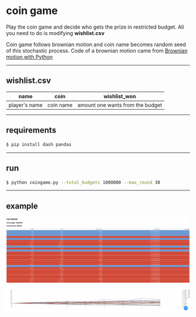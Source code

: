 # coin game

Play the coin game and decide who gets the prize in restricted budget. 
All you need to do is modifying **wishlist.csv**

Coin game follows brownian motion and coin name becomes random seed of 
this stochastic process. Code of a brownian motion came from [Brownian motion with Python](https://towardsdatascience.com/brownian-motion-with-python-9083ebc46ff0)

---
## wishlist.csv
| name          | coin       | wishlist_won                     |
|---------------|------------|----------------------------------|
| player's name | coin name  | amount one wants from the budget | 

---
## requirements
```bash
$ pip install dash pandas
```
---
##  run
```bash
$ python coingame.py --total_budgets 1000000 --max_round 30
```

---
## example
![toy_example](example.png)
